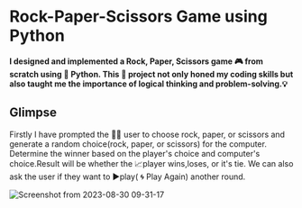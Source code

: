 # Rock-Paper-Scissors Game using Python
**I designed and implemented a Rock, Paper, Scissors game 🎮 from scratch using 🐍 Python.
This 📝 project not only honed my coding skills but also taught me the importance of logical thinking and problem-solving.💡**
## Glimpse
Firstly I have prompted the 👨‍💻 user to choose rock, paper, or scissors and generate a random choice(rock, paper, or scissors) for the computer.
Determine the winner based on the player's choice and computer's choice.Result will be whether the 📈player wins,loses, or it's tie.
We can also ask the user if they want to ▶play( 🌀 Play Again) another round.

![Screenshot from 2023-08-30 09-31-17](https://github.com/jeetu-g2-1/CODSOFT/assets/122289085/1debc821-6873-442c-8c5a-53b3f78b494d)

